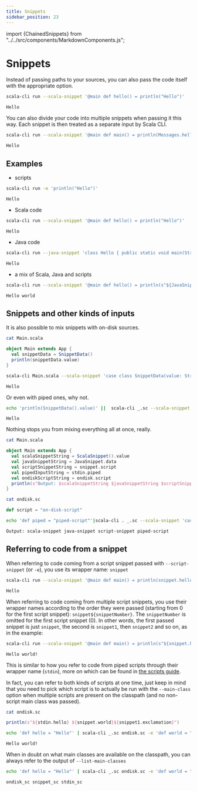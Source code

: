 ```yaml
---
title: Snippets
sidebar_position: 23
---
```


import {ChainedSnippets} from "../../src/components/MarkdownComponents.js";

# Snippets

Instead of passing paths to your sources, you can also pass the code itself with the appropriate option.

<ChainedSnippets>

```bash
scala-cli run --scala-snippet '@main def hello() = println("Hello")'
```

```text
Hello
```

</ChainedSnippets>

You can also divide your code into multiple snippets when passing it this way. Each snippet is then treated as a
separate input by Scala CLI.

<ChainedSnippets>

```bash
scala-cli run --scala-snippet '@main def main() = println(Messages.hello)' --scala-snippet 'object Messages { def hello = "Hello" }'
```

```text
Hello
```

</ChainedSnippets>

## Examples

- scripts

<ChainedSnippets>

```bash
scala-cli run -e 'println("Hello")'
```

```text
Hello
```

</ChainedSnippets>

- Scala code

<ChainedSnippets>

```bash
scala-cli run --scala-snippet '@main def hello() = println("Hello")'
```

```text
Hello
```

</ChainedSnippets>

- Java code

<ChainedSnippets>

```bash
scala-cli run --java-snippet 'class Hello { public static void main(String args[]) { System.out.println("Hello"); } }'
```

```text
Hello
```

</ChainedSnippets>

- a mix of Scala, Java and scripts

<ChainedSnippets>

```bash
scala-cli run --scala-snippet '@main def hello() = println(s"${JavaSnippet.hello} ${snippet.world}")' --java-snippet 'public class JavaSnippet { public static String hello = "Hello"; }' --script-snippet 'def world = "world"'
```

```text
Hello world
```

</ChainedSnippets>

## Snippets and other kinds of inputs

It is also possible to mix snippets with on-disk sources.

<ChainedSnippets>

```bash ignore
cat Main.scala
```

```scala
object Main extends App {
  val snippetData = SnippetData()
  println(snippetData.value)
}
```

```bash ignore
scala-cli Main.scala --scala-snippet 'case class SnippetData(value: String = "Hello")'
```

```text
Hello
```

</ChainedSnippets>

Or even with piped ones, why not.

<ChainedSnippets>

```bash
echo 'println(SnippetData().value)' ||  scala-cli _.sc --scala-snippet 'case class SnippetData(value: String = "Hello")'
```

```text
Hello
```

</ChainedSnippets>

Nothing stops you from mixing everything all at once, really.

<ChainedSnippets>

```bash ignore
cat Main.scala
```

```scala
object Main extends App {
  val scalaSnippetString = ScalaSnippet().value
  val javaSnippetString = JavaSnippet.data
  val scriptSnippetString = snippet.script
  val pipedInputString = stdin.piped
  val ondiskScriptString = ondisk.script
  println(s"Output: $scalaSnippetString $javaSnippetString $scriptSnippetString $pipedInputString")
}
```

```bash ignore
cat ondisk.sc
```

```scala
def script = "on-disk-script"
```

```bash ignore
echo 'def piped = "piped-script"'|scala-cli . _.sc --scala-snippet 'case class ScalaSnippet(value: String = "scala-snippet")' --java-snippet 'public class JavaSnippet { public static String data = "java-snippet"; }' --script-snippet 'def script = "script-snippet"'
```

```text
Output: scala-snippet java-snippet script-snippet piped-script
```

</ChainedSnippets>

## Referring to code from a snippet

When referring to code coming from a script snippet passed with `--script-snippet` (or `-e`), you use its wrapper
name: `snippet`

<ChainedSnippets>

```bash
scala-cli run --scala-snippet '@main def main() = println(snippet.hello)' --script-snippet 'def hello: String = "Hello"'
```

```text
Hello
```

</ChainedSnippets>

When referring to code coming from multiple script snippets, you use their wrapper names according to the order they
were passed (starting from 0 for the first script snippet): `snippet${snippetNumber}`. The `snippetNumber` is omitted
for the first script snippet (0). In other words, the first passed snippet is just `snippet`, the second is `snippet1`,
then `snippet2` and so on, as in the example:

<ChainedSnippets>

```bash
scala-cli run --scala-snippet '@main def main() = println(s"${snippet.hello} ${snippet1.world}${snippet2.exclamation}")' --script-snippet 'def hello: String = "Hello"' --script-snippet 'def world: String = "world"' --script-snippet 'def exclamation: String = "!"'
```

```text
Hello world!
```

</ChainedSnippets>

This is similar to how you refer to code from piped scripts through their wrapper name (`stdin`), more on which can be
found in [the scripts guide](scripts.md).

In fact, you can refer to both kinds of scripts at one time, just keep in mind that you need to pick which script is to
actually be run with the `--main-class` option when multiple scripts are present on the classpath (and no non-script
main class was passed).

<ChainedSnippets>

```bash ignore
cat ondisk.sc
```

```scala title=ondisk.sc
println(s"${stdin.hello} ${snippet.world}${snippet1.exclamation}")
```

```bash ignore
echo 'def hello = "Hello"' | scala-cli _.sc ondisk.sc -e 'def world = "world"' -e 'def exclamation = "!" --main-class ondisk_sc
```

```text
Hello world!
```

</ChainedSnippets>

When in doubt on what main classes are available on the classpath, you can always refer to the output
of `--list-main-classes`

<ChainedSnippets>

```bash ignore
echo 'def hello = "Hello"' | scala-cli _.sc ondisk.sc -e 'def world = "world"' --list-main-classes
```

```text
ondisk_sc snippet_sc stdin_sc
```

</ChainedSnippets>
